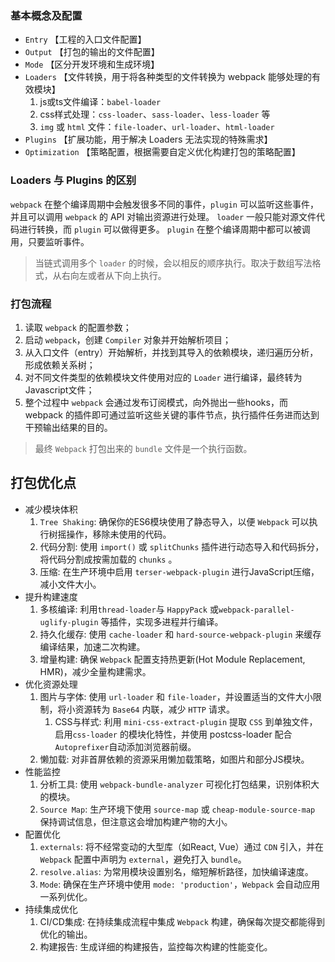 ### 基本概念及配置
- `Entry` 【工程的入口文件配置】
- `Output` 【打包的输出的文件配置】
- `Mode` 【区分开发环境和生成环境】
- `Loaders` 【文件转换，用于将各种类型的文件转换为 webpack 能够处理的有效模块】
    1. js或ts文件编译：`babel-loader`
    2. css样式处理：`css-loader`、`sass-loader`、`less-loader` 等
    3. `img` 或 `html` 文件：`file-loader`、`url-loader`、`html-loader`
- `Plugins` 【扩展功能，用于解决 Loaders 无法实现的特殊需求】
- `Optimization` 【策略配置，根据需要自定义优化构建打包的策略配置】

### Loaders 与 Plugins 的区别
`webpack` 在整个编译周期中会触发很多不同的事件，`plugin` 可以监听这些事件，并且可以调用 `webpack` 的 API 对输出资源进行处理。
`loader` 一般只能对源文件代码进行转换，而 `plugin` 可以做得更多。
`plugin` 在整个编译周期中都可以被调用，只要监听事件。
> 当链式调用多个 `loader` 的时候，会以相反的顺序执行。取决于数组写法格式，从右向左或者从下向上执行。

### 打包流程
1. 读取 `webpack` 的配置参数；
2. 启动 `webpack`，创建 `Compiler` 对象并开始解析项目；
3. 从入口文件（entry）开始解析，并找到其导入的依赖模块，递归遍历分析，形成依赖关系树；
4. 对不同文件类型的依赖模块文件使用对应的 `Loader` 进行编译，最终转为Javascript文件；
5. 整个过程中 `webpack` 会通过发布订阅模式，向外抛出一些hooks，而 webpack 的插件即可通过监听这些关键的事件节点，执行插件任务进而达到干预输出结果的目的。
> 最终 `Webpack` 打包出来的 `bundle` 文件是一个执行函数。

## 打包优化点
- 减少模块体积
  1. `Tree Shaking`: 确保你的ES6模块使用了静态导入，以便 `Webpack` 可以执行树摇操作，移除未使用的代码。
  2. 代码分割: 使用 `import()` 或 `splitChunks` 插件进行动态导入和代码拆分，将代码分割成按需加载的 `chunks` 。
  3. 压缩: 在生产环境中启用 `terser-webpack-plugin` 进行JavaScript压缩，减小文件大小。
- 提升构建速度
  1. 多核编译: 利用`thread-loader`与 `HappyPack` 或`webpack-parallel-uglify-plugin` 等插件，实现多进程并行编译。
  2. 持久化缓存: 使用 `cache-loader` 和 `hard-source-webpack-plugin` 来缓存编译结果，加速二次构建。
  3. 增量构建: 确保 `Webpack` 配置支持热更新(Hot Module Replacement, HMR)，减少全量构建需求。
- 优化资源处理
  1. 图片与字体: 使用 `url-loader` 和 `file-loader`，并设置适当的文件大小限制，将小资源转为 `Base64` 内联，减少 `HTTP` 请求。
     1. CSS与样式: 利用 `mini-css-extract-plugin` 提取 `CSS` 到单独文件，启用`css-loader` 的模块化特性，并使用 postcss-loader 配合 `Autoprefixer`自动添加浏览器前缀。
  2. 懒加载: 对非首屏依赖的资源采用懒加载策略，如图片和部分JS模块。
- 性能监控
  1. 分析工具: 使用 `webpack-bundle-analyzer` 可视化打包结果，识别体积大的模块。
  2. `Source Map`: 生产环境下使用 `source-map` 或 `cheap-module-source-map` 保持调试信息，但注意这会增加构建产物的大小。
- 配置优化
  1. `externals`: 将不经常变动的大型库（如React, Vue）通过 `CDN` 引入，并在`Webpack` 配置中声明为 `external`，避免打入 `bundle`。
  2. `resolve.alias`: 为常用模块设置别名，缩短解析路径，加快编译速度。
  3. `Mode`: 确保在生产环境中使用 `mode: 'production'`，`Webpack` 会自动应用一系列优化。
- 持续集成优化
  1. CI/CD集成: 在持续集成流程中集成 `Webpack` 构建，确保每次提交都能得到优化的输出。
  2. 构建报告: 生成详细的构建报告，监控每次构建的性能变化。
